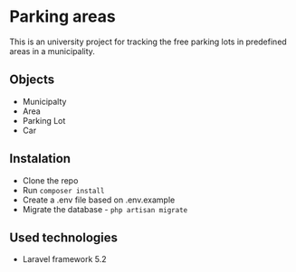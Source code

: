 # Parking areas

This is an university project for tracking the free parking lots in predefined areas in a municipality.

## Objects

* Municipalty
* Area
* Parking Lot
* Car

## Instalation

* Clone the repo
* Run `composer install`
* Create a .env file based on .env.example
* Migrate the database - `php artisan migrate`

## Used technologies
* Laravel framework 5.2
